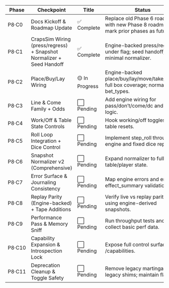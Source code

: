 | Phase | Checkpoint | Title | Status | Summary |
|-------|-------------|-------|---------|----------|
| P8·C0 | Docs Kickoff & Roadmap Update | ✅ Complete | Replace old Phase 6 roadmap with new Phase 8 roadmap and mark prior phases as future. |
| P8·C1 | CrapsSim Wiring (press/regress) + Snapshot Normalizer + Seed Handoff | ✅ Complete | Engine-backed press/regress under flag; seed handoff; minimal normalizer. |
| P8·C2 | Place/Buy/Lay Wiring | 🟡 In Progress | Engine-backed place/buy/lay/move/take_down; full box coverage; normalized bet_types. |
| P8·C3 | Line & Come Family + Odds | ⬜ Pending | Add engine wiring for pass/don’t/come/dc and odds logic. |
| P8·C4 | Work/Off & Table State Controls | ⬜ Pending | Hook working/off toggles and table resets. |
| P8·C5 | Roll Loop Integration + Dice Control | ⬜ Pending | Implement step_roll through engine and fixed dice replay. |
| P8·C6 | Snapshot Normalizer v2 (Comprehensive) | ⬜ Pending | Expand normalizer to full table/player state. |
| P8·C7 | Error Surface & Journaling Consistency | ⬜ Pending | Map engine errors and enforce effect_summary validation. |
| P8·C8 | Replay Parity (Engine-backed) + Tape Additions | ⬜ Pending | Verify live vs replay parity using engine-derived snapshots. |
| P8·C9 | Performance Pass & Memory Sniff | ⬜ Pending | Run throughput tests and collect basic perf data. |
| P8·C10 | Capability Expansion & Introspection Lock | ⬜ Pending | Expose full control surface via /capabilities. |
| P8·C11 | Deprecation Cleanup & Toggle Safety | ⬜ Pending | Remove legacy martingale and legacy shims; maintain flags. |

